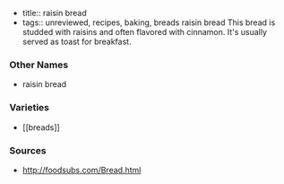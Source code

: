 - title:: raisin bread
- tags:: unreviewed, recipes, baking, breads
raisin bread This bread is studded with raisins and often flavored with cinnamon. It's usually served as toast for breakfast.

### Other Names

* raisin bread

### Varieties

* [[breads]]

### Sources
* http://foodsubs.com/Bread.html
